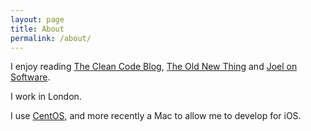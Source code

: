 ```yaml
---
layout: page
title: About
permalink: /about/
---
```


I enjoy reading
[The Clean Code Blog](http://blog.cleancoder.com/),
[The Old New Thing](https://blogs.msdn.microsoft.com/oldnewthing/)
and [Joel on Software](https://www.joelonsoftware.com/).

I work in London.

I use [CentOS](https://www.centos.org/), and more recently a Mac to allow me to develop for iOS.

